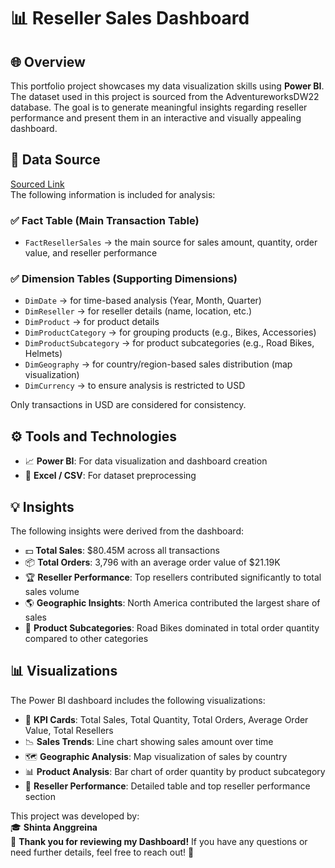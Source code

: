 # 📊 Reseller Sales Dashboard

## 🌐 Overview
This portfolio project showcases my data visualization skills using **Power BI**.  
The dataset used in this project is sourced from the AdventureworksDW22 database.
The goal is to generate meaningful insights regarding reseller performance and present them in an interactive and visually appealing dashboard.  

## 📂 Data Source  
[Sourced Link](https://learn.microsoft.com/en-us/sql/samples/adventureworks-install-configure?view=sql-server-ver17&tabs=ssms)  
The following information is included for analysis:  
### ✅ Fact Table (Main Transaction Table)
- `FactResellerSales` → the main source for sales amount, quantity, order value, and reseller performance  
### ✅ Dimension Tables (Supporting Dimensions)  
- `DimDate` → for time-based analysis (Year, Month, Quarter)  
- `DimReseller` → for reseller details (name, location, etc.)  
- `DimProduct` → for product details  
- `DimProductCategory` → for grouping products (e.g., Bikes, Accessories)  
- `DimProductSubcategory` → for product subcategories (e.g., Road Bikes, Helmets)  
- `DimGeography` → for country/region-based sales distribution (map visualization)  
- `DimCurrency` → to ensure analysis is restricted to USD  
  
Only transactions in USD are considered for consistency.  

## ⚙️ Tools and Technologies
- 📈 **Power BI**: For data visualization and dashboard creation  
- 📑 **Excel / CSV**: For dataset preprocessing  

## 💡 Insights
The following insights were derived from the dashboard:  
- 💵 **Total Sales**: $80.45M across all transactions  
- 📦 **Total Orders**: 3,796 with an average order value of $21.19K  
- 🏆 **Reseller Performance**: Top resellers contributed significantly to total sales volume  
- 🌎 **Geographic Insights**: North America contributed the largest share of sales  
- 🚴 **Product Subcategories**: Road Bikes dominated in total order quantity compared to other categories  

## 📊 Visualizations
The Power BI dashboard includes the following visualizations:  
- 🧾 **KPI Cards**: Total Sales, Total Quantity, Total Orders, Average Order Value, Total Resellers  
- 📉 **Sales Trends**: Line chart showing sales amount over time  
- 🗺️ **Geographic Analysis**: Map visualization of sales by country  
- 📊 **Product Analysis**: Bar chart of order quantity by product subcategory  
- 👥 **Reseller Performance**: Detailed table and top reseller performance section  

This project was developed by:  
🎓 **Shinta Anggreina**  
📩 **Thank you for reviewing my Dashboard!** If you have any questions or need further details, feel free to reach out! 🚀
